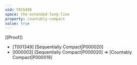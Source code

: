 ```yaml
---
uid: T015490
space: the-extended-long-line
property: countably-compact
value: true
---
```

[[Proof]]

* [T001349] [Sequentially Compact|P000020]
* [I000003] [Sequentially Compact|P000020] => [Countably Compact|P000019]


